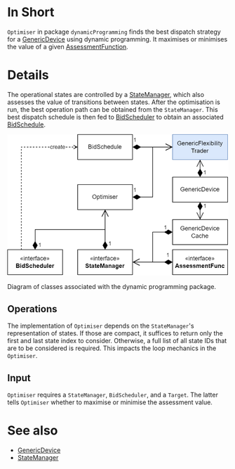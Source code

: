 # In Short

`Optimiser` in package `dynamicProgramming` finds the best dispatch strategy for a [GenericDevice](./GenericDevice.md) using dynamic programming.
It maximises or minimises the value of a given [AssessmentFunction](./AssessmentFunction.md).

# Details

The operational states are controlled by a [StateManager](./StateManager.md), which also assesses the value of transitions between states.
After the optimisation is run, the best operation path can be obtained from the `StateManager`.
This best dispatch schedule is then fed to [BidScheduler](./BidScheduler.md) to obtain an associated [BidSchedule](./BidSchedule.md).

![Dynamic programming classes](../../uploads/DynamicProgramming_Classes.png)

Diagram of classes associated with the dynamic programming package.

## Operations

The implementation of `Optimiser` depends on the `StateManager`'s representation of states.
If those are compact, it suffices to return only the first and last state index to consider.
Otherwise, a full list of all state IDs that are to be considered is required.
This impacts the loop mechanics in the `Optimiser`.

## Input

`Optimiser` requires a `StateManager`, `BidScheduler`, and a `Target`.
The latter tells `Optimiser` whether to maximise or minimise the assessment value.

# See also

* [GenericDevice](./GenericDevice.md)
* [StateManager](./StateManager.md)
